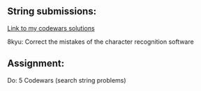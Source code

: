 ## String submissions:
[Link to my codewars solutions](https://github.com/boobeh123/Codewars)

8kyu: Correct the mistakes of the character recognition software

## Assignment:
Do: 5 Codewars (search string problems)